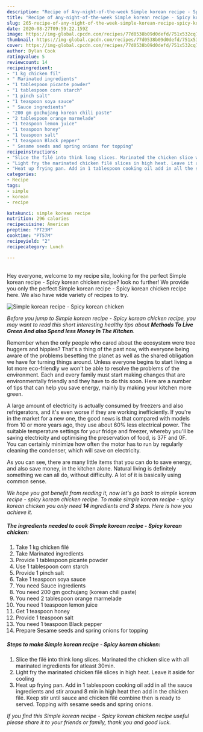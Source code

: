 ```yaml
---
description: "Recipe of Any-night-of-the-week Simple korean recipe - Spicy korean chicken"
title: "Recipe of Any-night-of-the-week Simple korean recipe - Spicy korean chicken"
slug: 265-recipe-of-any-night-of-the-week-simple-korean-recipe-spicy-korean-chicken
date: 2020-08-27T09:59:22.159Z
image: https://img-global.cpcdn.com/recipes/77d0538b09d0defd/751x532cq70/simple-korean-recipe-spicy-korean-chicken-recipe-main-photo.jpg
thumbnail: https://img-global.cpcdn.com/recipes/77d0538b09d0defd/751x532cq70/simple-korean-recipe-spicy-korean-chicken-recipe-main-photo.jpg
cover: https://img-global.cpcdn.com/recipes/77d0538b09d0defd/751x532cq70/simple-korean-recipe-spicy-korean-chicken-recipe-main-photo.jpg
author: Dylan Cook
ratingvalue: 5
reviewcount: 14
recipeingredient:
- "1 kg chicken fil"
- " Marinated ingredients"
- "1 tablespoon picante powder"
- "1 tablespoon corn starch"
- "1 pinch salt"
- "1 teaspoon soya sauce"
- " Sauce ingredients"
- "200 gm gochujang korean chili paste"
- "2 tablespoon orange marmelade"
- "1 teaspoon lemon juice"
- "1 teaspoon honey"
- "1 teaspoon salt"
- "1 teaspoon Black pepper"
- " Sesame seeds and spring onions for topping"
recipeinstructions:
- "Slice the filé into think long slices. Marinated the chicken slice with all marinated ingredients for atleast 30min."
- "Light fry the marinated chicken filé slices in high heat. Leave it aside for cooling"
- "Heat up frying pan. Add in 1 tablespoon cooking oil add in all the sauce ingredients and stir around 8 min in high heat then add in the chicken filé. Keep stir until sauce and chicken filé combine then is ready to served. Topping with sesame seeds and spring onions."
categories:
- Recipe
tags:
- simple
- korean
- recipe

katakunci: simple korean recipe 
nutrition: 296 calories
recipecuisine: American
preptime: "PT23M"
cooktime: "PT57M"
recipeyield: "2"
recipecategory: Lunch

---
```

<br>
Hey everyone, welcome to my recipe site, looking for the perfect Simple korean recipe - Spicy korean chicken recipe? look no further! We provide you only the perfect Simple korean recipe - Spicy korean chicken recipe here. We also have wide variety of recipes to try.
<br>


![Simple korean recipe - Spicy korean chicken](https://img-global.cpcdn.com/recipes/77d0538b09d0defd/751x532cq70/simple-korean-recipe-spicy-korean-chicken-recipe-main-photo.jpg)

<i>Before you jump to Simple korean recipe - Spicy korean chicken recipe, you may want to read this short interesting healthy tips about 
<strong>Methods To Live Green And also Spend less Money In The Kitchen</strong>.</i>
</br>

Remember when the only people who cared about the ecosystem were tree huggers and hippies? That's a thing of the past now, with everyone being aware of the problems besetting the planet as well as the shared obligation we have for turning things around. Unless everyone begins to start living a lot more eco-friendly we won't be able to resolve the problems of the environment. Each and every family must start making changes that are environmentally friendly and they have to do this soon. Here are a number of tips that can help you save energy, mainly by making your kitchen more green.

A large amount of electricity is actually consumed by freezers and also refrigerators, and it's even worse if they are working inefficiently. If you're in the market for a new one, the good news is that compared with models from 10 or more years ago, they use about 60% less electrical power. The suitable temperature settings for your fridge and freezer, whereby you'll be saving electricity and optimising the preservation of food, is 37F and 0F. You can certainly minimize how often the motor has to run by regularly cleaning the condenser, which will save on electricity.

As you can see, there are many little items that you can do to save energy, and also save money, in the kitchen alone. Natural living is definitely something we can all do, without difficulty. A lot of it is basically using common sense.


<i>We hope you got benefit from reading it, now let's go back to simple korean recipe - spicy korean chicken recipe. To make simple korean recipe - spicy korean chicken you only need <strong>14</strong> ingredients and <strong>3</strong> steps. Here is how you achieve it.
</i>

##### The ingredients needed to cook Simple korean recipe - Spicy korean chicken:

1. Take 1 kg chicken filé
1. Take  Marinated ingredients
1. Provide 1 tablespoon picante powder
1. Use 1 tablespoon corn starch
1. Provide 1 pinch salt
1. Take 1 teaspoon soya sauce
1. You need  Sauce ingredients
1. You need 200 gm gochujang (korean chili paste)
1. You need 2 tablespoon orange marmelade
1. You need 1 teaspoon lemon juice
1. Get 1 teaspoon honey
1. Provide 1 teaspoon salt
1. You need 1 teaspoon Black pepper
1. Prepare  Sesame seeds and spring onions for topping


##### Steps to make Simple korean recipe - Spicy korean chicken:

1. Slice the filé into think long slices. Marinated the chicken slice with all marinated ingredients for atleast 30min.
1. Light fry the marinated chicken filé slices in high heat. Leave it aside for cooling
1. Heat up frying pan. Add in 1 tablespoon cooking oil add in all the sauce ingredients and stir around 8 min in high heat then add in the chicken filé. Keep stir until sauce and chicken filé combine then is ready to served. Topping with sesame seeds and spring onions.


<i>If you find this Simple korean recipe - Spicy korean chicken recipe useful please share it to your friends or family, thank you and good luck.</i>
